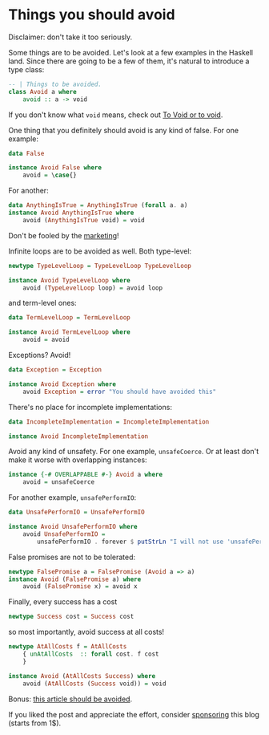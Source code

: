 # Things you should avoid

Disclaimer: don't take it too seriously.

Some things are to be avoided. Let's look at a few examples in the Haskell land. Since there are going to be a few of them, it's natural to introduce a type class:

```haskell
-- | Things to be avoided.
class Avoid a where
    avoid :: a -> void
```

If you don't know what `void` means, check out [To Void or to void](https://tech.fpcomplete.com/blog/2017/07/to-void-or-to-void).

One thing that you definitely should avoid is any kind of false. For one example:

```haskell
data False

instance Avoid False where
    avoid = \case{}
```

For another:

```haskell
data AnythingIsTrue = AnythingIsTrue (forall a. a)
instance Avoid AnythingIsTrue where
    avoid (AnythingIsTrue void) = void
```

Don't be fooled by the [marketing](http://inutile.club/estatis/falso)!

Infinite loops are to be avoided as well. Both type-level:

```haskell
newtype TypeLevelLoop = TypeLevelLoop TypeLevelLoop

instance Avoid TypeLevelLoop where
    avoid (TypeLevelLoop loop) = avoid loop
```

and term-level ones:

```haskell
data TermLevelLoop = TermLevelLoop

instance Avoid TermLevelLoop where
    avoid = avoid
```

Exceptions? Avoid!

```haskell
data Exception = Exception

instance Avoid Exception where
    avoid Exception = error "You should have avoided this"
```

There's no place for incomplete implementations:

```haskell
data IncompleteImplementation = IncompleteImplementation

instance Avoid IncompleteImplementation
```

Avoid any kind of unsafety. For one example, `unsafeCoerce`. Or at least don't make it worse with overlapping instances:

```haskell
instance {-# OVERLAPPABLE #-} Avoid a where
    avoid = unsafeCoerce
```

For another example, `unsafePerformIO`:

```haskell
data UnsafePerformIO = UnsafePerformIO

instance Avoid UnsafePerformIO where
    avoid UnsafePerformIO =
        unsafePerformIO . forever $ putStrLn "I will not use 'unsafePerformIO' anymore"
```

False promises are not to be tolerated:

```haskell
newtype FalsePromise a = FalsePromise (Avoid a => a)
instance Avoid (FalsePromise a) where
    avoid (FalsePromise x) = avoid x
```

Finally, every success has a cost

```haskell
newtype Success cost = Success cost
```

so most importantly, avoid success at all costs!

```haskell
newtype AtAllCosts f = AtAllCosts
    { unAtAllCosts  :: forall cost. f cost
    }

instance Avoid (AtAllCosts Success) where
    avoid (AtAllCosts (Success void)) = void
```

Bonus: [this article should be avoided](https://www.reddit.com/r/haskell/comments/j55bk6/things_you_should_avoid/g7rmggo/).

If you liked the post and appreciate the effort, consider [sponsoring](https://github.com/sponsors/effectfully-ou) this blog (starts from 1$).
